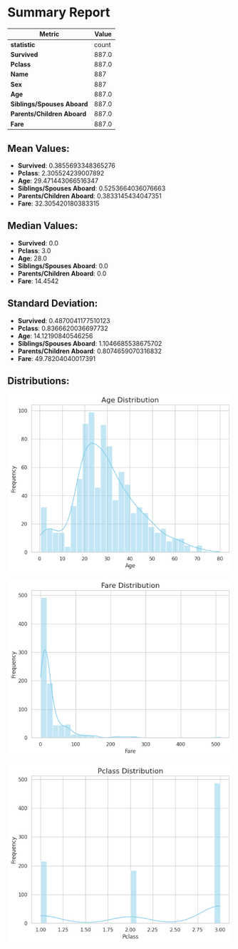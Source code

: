 # Summary Report

| Metric          | Value           |
|------------------|----------------|
| **statistic**      | count        |
| **Survived**      | 887.0        |
| **Pclass**      | 887.0        |
| **Name**      | 887        |
| **Sex**      | 887        |
| **Age**      | 887.0        |
| **Siblings/Spouses Aboard**      | 887.0        |
| **Parents/Children Aboard**      | 887.0        |
| **Fare**      | 887.0        |

## Mean Values:
- **Survived**: 0.3855693348365276
- **Pclass**: 2.305524239007892
- **Age**: 29.471443066516347
- **Siblings/Spouses Aboard**: 0.5253664036076663
- **Parents/Children Aboard**: 0.3833145434047351
- **Fare**: 32.305420180383315

## Median Values:
- **Survived**: 0.0
- **Pclass**: 3.0
- **Age**: 28.0
- **Siblings/Spouses Aboard**: 0.0
- **Parents/Children Aboard**: 0.0
- **Fare**: 14.4542

## Standard Deviation:
- **Survived**: 0.4870041177510123
- **Pclass**: 0.8366620036697732
- **Age**: 14.12190840546256
- **Siblings/Spouses Aboard**: 1.1046685538675702
- **Parents/Children Aboard**: 0.8074659070316832
- **Fare**: 49.78204040017391

## Distributions:
![Age Distribution](Age_distribution.png)

![Fare Distribution](Fare_distribution.png)

![Pclass Distribution](Pclass_distribution.png)
